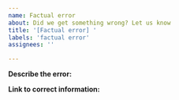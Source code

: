 ```yaml
---
name: Factual error
about: Did we get something wrong? Let us know
title: '[Factual error] '
labels: 'factual error'
assignees: ''

---
```


**Describe the error:**

**Link to correct information:**
